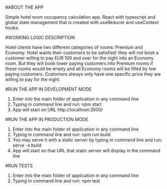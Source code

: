 #ABOUT THE APP

Simple hotel room occupancy calculation app. React with typescript and global state management that is created with useReducer and useContext hooks.

#WORKING LOGIC DESCRIPTION

Hotel clients have two different categories of rooms: Premium and Economy. Hotel wants their customers to be satisfied: they will not book a customer willing to pay EUR 100 and over for the night into an Economy room. But they will book lower paying customers into Premium rooms if these rooms would be empty and all Economy rooms will be filled by low paying customers. Customers always only have one specific price they are willing to pay for the night.

#RUN THE APP IN DEVELOPMENT MODE

1. Enter into the main folder of application in any command line
2. Typing in command line and run: npm start
3. App will start on URL http://localhost:3000/

#RUN THE APP IN PRODUCTION MODE

1. Enter into the main folder of application in any command line
2. Typing in command line and run: npm run build
3. You may serve it with a static server by typing in command line and run: serve -s build
4. App will start on that URL that static server will display in the command line

#RUN TESTS

1. Enter into the main folder of application in any command line
2. Typing in command line and run: npm test
